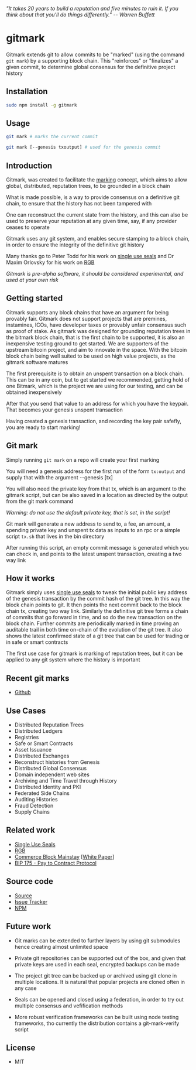 _"It takes 20 years to build a reputation and five minutes to ruin it. If you think about that you'll do things differently." -- Warren Buffett_

# gitmark

Gitmark extends git to allow commits to be "marked" (using the command `git mark`) by a supporting block chain. This "reinforces" or "finalizes" a given commit, to determine global consensus for the definitive project history

## Installation

```sh
sudo npm install -g gitmark
```

## Usage

```bash
git mark # marks the current commit

git mark [--genesis txoutput] # used for the genesis commit
```

## Introduction

Gitmark, was created to facilitate the [marking](https://github.com/project-bitmark/marking/wiki) concept, which aims to allow global, distributed, reputation trees, to be grounded in a block chain

What is made possible, is a way to provide consensus on a definitive git chain, to ensure that the history has not been tampered with

One can reconstruct the current state from the history, and this can also be used to preserve your reputation at any given time, say, if any provider ceases to operate

Gitmark uses any git system, and enables secure stamping to a block chain, in order to ensure the integrity of the definitive git history

Many thanks go to Peter Todd for his work on [single use seals](https://petertodd.org/2017/scalable-single-use-seal-asset-transfer) and Dr Maxim Orlovsky for his work on [RGB](https://rgb-org.github.io/)

_Gitmark is pre-alpha software, it should be considered experimental, and used at your own risk_

## Getting started

Gitmark supports any block chains that have an argument for being provably fair. Gitmark does not support projects that are premines, instamines, ICOs, have developer taxes or provably unfair consensus such as proof of stake. As gitmark was designed for grounding reputation trees in the bitmark block chain, that is the first chain to be supported, it is also an inexpensive testing ground to get started. We are supporters of the upstream bitcoin project, and aim to innovate in the space. With the bitcoin block chain being well suited to be used on high value projects, as the gitmark software matures

The first prerequisite is to obtain an unspent transaction on a block chain. This can be in any coin, but to get started we recommended, getting hold of one Bitmark, which is the project we are using for our testing, and can be obtained inexpensively

After that you send that value to an address for which you have the keypair. That becomes your genesis unspent transaction

Having created a genesis transaction, and recording the key pair safefly, you are ready to start marking!

## Git mark

Simply running `git mark` on a repo will create your first marking

You will need a genesis address for the first run of the form `tx:output` and supply that with the argument --genesis [tx]

You will also need the private key from that tx, which is an argument to the gitmark script, but can be also saved in a location as directed by the output from the git mark command

_Warning: do not use the default private key, that is set, in the script!_

Git mark will generate a new address to send to, a fee, an amount, a spending private key and unspent tx data as inputs to an rpc or a simple script `tx.sh` that lives in the bin directory

After running this script, an empty commit message is generated which you can check in, and points to the latest unspent transaction, creating a two way link

## How it works

Gitmark simply uses [single use seals](https://petertodd.org/2017/scalable-single-use-seal-asset-transfer) to tweak the initial public key address of the genesis transaction by the commit hash of the git tree. In this way the block chain points to git. It then points the next commit back to the block chain tx, creating two way link. Similarly the definitive git tree forms a chain of commits that go forward in time, and so do the new transaction on the block chain. Further commits are periodically marked in time proving an auditable trail in both time on-chain of the evolution of the git tree. It also shows the latest confirmed state of a git tree that can be used for trading or in safe or smart contracts

The first use case for gitmark is marking of reputation trees, but it can be applied to any git system where the history is important

## Recent git marks

- [Github](https://github.com/search?o=desc&q=%22gitmark+%22&s=committer-date&type=Commits)

## Use Cases

- Distributed Reputation Trees
- Distributed Ledgers
- Registries
- Safe or Smart Contracts
- Asset Issuance
- Distributed Exchanges
- Reconstruct histories from Genesis
- Distributed Global Consensus
- Domain independent web sites
- Archiving and Time Travel through History
- Distributed Identity and PKI
- Federated Side Chains
- Auditing Histories
- Fraud Detection
- Supply Chains

## Related work

- [Single Use Seals](https://petertodd.org/2017/scalable-single-use-seal-asset-transfer)
- [RGB](https://rgb-org.github.io/)
- [Commerce Block Mainstay](https://www.commerceblock.com/mainstay/) [[White Paper](https://cloudflare-ipfs.com/ipns/ipfs.commerceblock.com/commerceblock-whitepaper-mainstay.pdf)]
- [BIP 175 - Pay to Contract Protocol](https://github.com/bitcoin/bips/blob/master/bip-0175.mediawiki)

## Source code

- [Source](https://github.com/solidpayorg/gitmark)
- [Issue Tracker](https://github.com/solidpayorg/gitmark/issues)
- [NPM](https://www.npmjs.com/package/gitmark)

## Future work

- Git marks can be extended to further layers by using git submodules hence creating almost unlimited space

- Private git repositories can be supported out of the box, and given that private keys are used in each seal, encrypted backups can be made

- The project git tree can be backed up or archived using git clone in multiple locations. It is natural that popular projects are cloned often in any case

- Seals can be opened and closed using a federation, in order to try out multiple consensus and vefification methods

- More robust verification frameworks can be built using node testing frameworks, tho currently the distribution contains a git-mark-verify script

## License

- MIT
